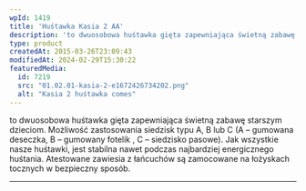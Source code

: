 ```yaml
---
wpId: 1419
title: 'Huśtawka Kasia 2 AA'
description: 'to dwuosobowa huśtawka gięta zapewniająca świetną zabawę starszym dzieciom. Możliwość zastosowania siedzisk typu A, B lub C (A – gumowana deseczka, B – gumowany fotelik , C – siedzisko pasowe). Jak wszystkie nasze huśtawki, jest stabilna nawet podczas najbardziej energicznego huśtania. Atestowane zawiesia z łańcuchów są zamocowane na łożyskach tocznych w bezpieczny sposób.'
type: product
createdAt: 2015-03-26T23:09:43
modifiedAt: 2024-02-29T15:30:22
featuredMedia:
  id: 7219
  src: "01.02.01-kasia-2-e1672426734202.png"
  alt: "Kasia 2 huśtawka comes"
---
```



to dwuosobowa huśtawka gięta zapewniająca świetną zabawę starszym dzieciom. Możliwość zastosowania siedzisk typu A, B lub C (A – gumowana deseczka, B – gumowany fotelik , C – siedzisko pasowe). Jak wszystkie nasze huśtawki, jest stabilna nawet podczas najbardziej energicznego huśtania. Atestowane zawiesia z łańcuchów są zamocowane na łożyskach tocznych w bezpieczny sposób.

* * *